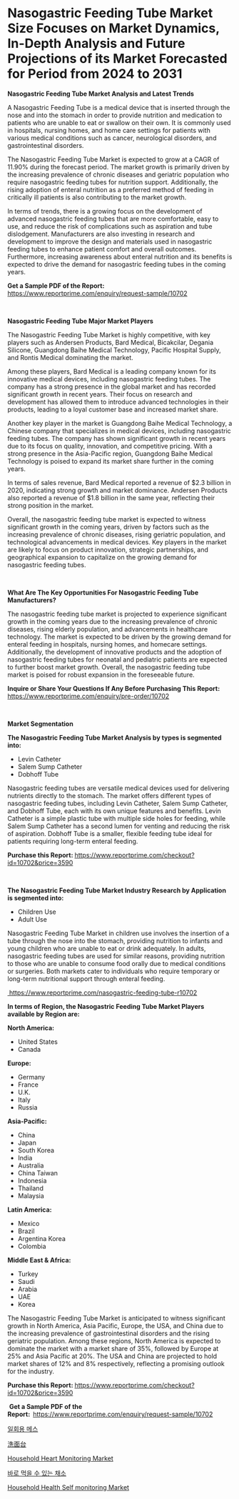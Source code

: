 <p><h1>Nasogastric Feeding Tube Market Size Focuses on Market Dynamics, In-Depth Analysis and Future Projections of its Market Forecasted for Period from 2024 to 2031</h1></p><p><strong>Nasogastric Feeding Tube Market Analysis and Latest Trends</strong></p>
<p><p>A Nasogastric Feeding Tube is a medical device that is inserted through the nose and into the stomach in order to provide nutrition and medication to patients who are unable to eat or swallow on their own. It is commonly used in hospitals, nursing homes, and home care settings for patients with various medical conditions such as cancer, neurological disorders, and gastrointestinal disorders.</p><p>The Nasogastric Feeding Tube Market is expected to grow at a CAGR of 11.90% during the forecast period. The market growth is primarily driven by the increasing prevalence of chronic diseases and geriatric population who require nasogastric feeding tubes for nutrition support. Additionally, the rising adoption of enteral nutrition as a preferred method of feeding in critically ill patients is also contributing to the market growth.</p><p>In terms of trends, there is a growing focus on the development of advanced nasogastric feeding tubes that are more comfortable, easy to use, and reduce the risk of complications such as aspiration and tube dislodgement. Manufacturers are also investing in research and development to improve the design and materials used in nasogastric feeding tubes to enhance patient comfort and overall outcomes. Furthermore, increasing awareness about enteral nutrition and its benefits is expected to drive the demand for nasogastric feeding tubes in the coming years.</p></p>
<p><strong>Get a Sample PDF of the Report:&nbsp;</strong> <a href="https://www.reportprime.com/enquiry/request-sample/10702">https://www.reportprime.com/enquiry/request-sample/10702</a></p>
<p>&nbsp;</p>
<p><strong>Nasogastric Feeding Tube Major Market Players</strong></p>
<p><p>The Nasogastric Feeding Tube Market is highly competitive, with key players such as Andersen Products, Bard Medical, Bicakcilar, Degania Silicone, Guangdong Baihe Medical Technology, Pacific Hospital Supply, and Rontis Medical dominating the market. </p><p>Among these players, Bard Medical is a leading company known for its innovative medical devices, including nasogastric feeding tubes. The company has a strong presence in the global market and has recorded significant growth in recent years. Their focus on research and development has allowed them to introduce advanced technologies in their products, leading to a loyal customer base and increased market share.</p><p>Another key player in the market is Guangdong Baihe Medical Technology, a Chinese company that specializes in medical devices, including nasogastric feeding tubes. The company has shown significant growth in recent years due to its focus on quality, innovation, and competitive pricing. With a strong presence in the Asia-Pacific region, Guangdong Baihe Medical Technology is poised to expand its market share further in the coming years.</p><p>In terms of sales revenue, Bard Medical reported a revenue of $2.3 billion in 2020, indicating strong growth and market dominance. Andersen Products also reported a revenue of $1.8 billion in the same year, reflecting their strong position in the market.</p><p>Overall, the nasogastric feeding tube market is expected to witness significant growth in the coming years, driven by factors such as the increasing prevalence of chronic diseases, rising geriatric population, and technological advancements in medical devices. Key players in the market are likely to focus on product innovation, strategic partnerships, and geographical expansion to capitalize on the growing demand for nasogastric feeding tubes.</p></p>
<p>&nbsp;</p>
<p><strong>What Are The Key Opportunities For Nasogastric Feeding Tube Manufacturers?</strong></p>
<p><p>The nasogastric feeding tube market is projected to experience significant growth in the coming years due to the increasing prevalence of chronic diseases, rising elderly population, and advancements in healthcare technology. The market is expected to be driven by the growing demand for enteral feeding in hospitals, nursing homes, and homecare settings. Additionally, the development of innovative products and the adoption of nasogastric feeding tubes for neonatal and pediatric patients are expected to further boost market growth. Overall, the nasogastric feeding tube market is poised for robust expansion in the foreseeable future.</p></p>
<p><strong>Inquire or Share Your Questions If Any Before Purchasing This Report:</strong> <a href="https://www.reportprime.com/enquiry/pre-order/10702">https://www.reportprime.com/enquiry/pre-order/10702</a></p>
<p>&nbsp;</p>
<p><strong>Market Segmentation</strong></p>
<p><strong>The Nasogastric Feeding Tube Market Analysis by types is segmented into:</strong></p>
<p><ul><li>Levin Catheter</li><li>Salem Sump Catheter</li><li>Dobhoff Tube</li></ul></p>
<p><p>Nasogastric feeding tubes are versatile medical devices used for delivering nutrients directly to the stomach. The market offers different types of nasogastric feeding tubes, including Levin Catheter, Salem Sump Catheter, and Dobhoff Tube, each with its own unique features and benefits. Levin Catheter is a simple plastic tube with multiple side holes for feeding, while Salem Sump Catheter has a second lumen for venting and reducing the risk of aspiration. Dobhoff Tube is a smaller, flexible feeding tube ideal for patients requiring long-term enteral feeding.</p></p>
<p><strong>Purchase this Report:&nbsp;</strong><a href="https://www.reportprime.com/checkout?id=10702&price=3590">https://www.reportprime.com/checkout?id=10702&price=3590</a></p>
<p>&nbsp;</p>
<p><strong>The Nasogastric Feeding Tube Market Industry Research by Application is segmented into:</strong></p>
<p><ul><li>Children Use</li><li>Adult Use</li></ul></p>
<p><p>Nasogastric Feeding Tube Market in children use involves the insertion of a tube through the nose into the stomach, providing nutrition to infants and young children who are unable to eat or drink adequately. In adults, nasogastric feeding tubes are used for similar reasons, providing nutrition to those who are unable to consume food orally due to medical conditions or surgeries. Both markets cater to individuals who require temporary or long-term nutritional support through enteral feeding.</p></p>
<p><a href="https://www.reportprime.com/nasogastric-feeding-tube-r10702">&nbsp;https://www.reportprime.com/nasogastric-feeding-tube-r10702</a></p>
<p><strong>In terms of Region, the Nasogastric Feeding Tube Market Players available by Region are:</strong></p>
<p>
    <p> <strong> North America: </strong>
        <ul>
            <li>United States</li>
            <li>Canada</li>
        </ul>
        </p> 
    <p> <strong> Europe: </strong>
        <ul>
            <li>Germany</li>
            <li>France</li>
            <li>U.K.</li>
            <li>Italy</li>
            <li>Russia</li>
        </ul>
        </p> 
    <p> <strong> Asia-Pacific: </strong>
        <ul>
            <li>China</li>
            <li>Japan</li>
            <li>South Korea</li>
            <li>India</li>
            <li>Australia</li>
            <li>China Taiwan</li>
            <li>Indonesia</li>
            <li>Thailand</li>
            <li>Malaysia</li>
        </ul>
        </p> 
    <p> <strong> Latin America: </strong>
        <ul>
            <li>Mexico</li>
            <li>Brazil</li>
            <li>Argentina Korea</li>
            <li>Colombia</li>
        </ul>
        </p> 
    <p> <strong> Middle East & Africa: </strong>
        <ul>
            <li>Turkey</li>
            <li>Saudi</li>
            <li>Arabia</li>
            <li>UAE</li>
            <li>Korea</li>
        </ul>
    </p>
    </p>
<p><p>The Nasogastric Feeding Tube Market is anticipated to witness significant growth in North America, Asia Pacific, Europe, the USA, and China due to the increasing prevalence of gastrointestinal disorders and the rising geriatric population. Among these regions, North America is expected to dominate the market with a market share of 35%, followed by Europe at 25% and Asia Pacific at 20%. The USA and China are projected to hold market shares of 12% and 8% respectively, reflecting a promising outlook for the industry.</p></p>
<p><strong>Purchase this Report: </strong><a href="https://www.reportprime.com/checkout?id=10702&price=3590">https://www.reportprime.com/checkout?id=10702&price=3590</a></p>
<p>&nbsp;<strong>Get a Sample PDF of the Report:&nbsp;&nbsp;</strong><a href="https://www.reportprime.com/enquiry/request-sample/10702">https://www.reportprime.com/enquiry/request-sample/10702</a></p>
<p><strong></strong></p>
<p><p><a href="https://github.com/vs10l4sfg5c/Market-Research-Report-List-1/blob/main/795469522055.md">일회용 메스</a></p><p><a href="https://github.com/cnnriuez22368/Market-Research-Report-List-1/blob/main/297777024148.md">洗面台</a></p><p><a href="https://github.com/bmorecock/Market-Research-Report-List-2/blob/main/household-heart-monitoring-market.md">Household Heart Monitoring Market</a></p><p><a href="https://github.com/Skyleitney456456/Market-Research-Report-List-1/blob/main/484317622056.md">바로 먹을 수 있는 채소</a></p><p><a href="https://github.com/Krish2023na/Market-Research-Report-List-3/blob/main/household-health-self-monitoring-market.md">Household Health Self monitoring Market</a></p></p>